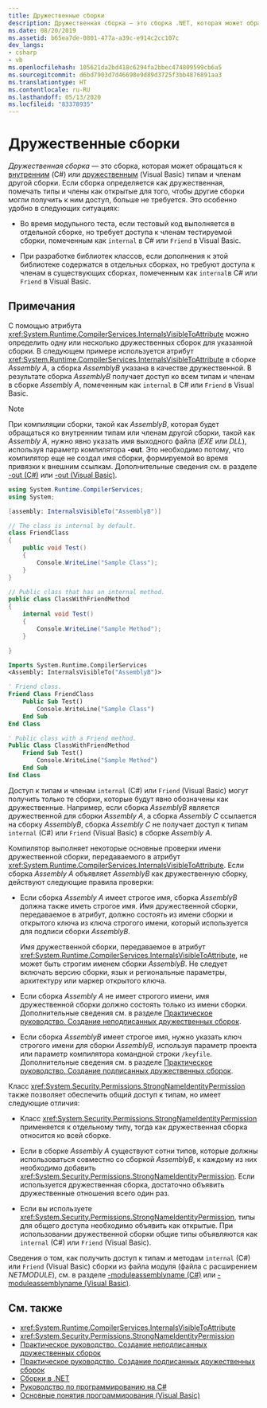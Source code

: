 ```yaml
---
title: Дружественные сборки
description: Дружественная сборка — это сборка .NET, которая может обращаться к внутренним (C#) или дружественным (Visual Basic) типам и членам другой сборки.
ms.date: 08/20/2019
ms.assetid: b65ea7de-0801-477a-a39c-e914c2cc107c
dev_langs:
- csharp
- vb
ms.openlocfilehash: 105621da2bd418c6294fa2bbec474809599cb6a5
ms.sourcegitcommit: d6bd7903d7d46698e9d89d3725f3bb4876891aa3
ms.translationtype: HT
ms.contentlocale: ru-RU
ms.lasthandoff: 05/13/2020
ms.locfileid: "83378935"
---
```

# <a name="friend-assemblies"></a>Дружественные сборки

*Дружественная сборка* — это сборка, которая может обращаться к [внутренним](../../csharp/language-reference/keywords/internal.md) (C#) или [дружественным](../../visual-basic/language-reference/modifiers/friend.md) (Visual Basic) типам и членам другой сборки. Если сборка определяется как дружественная, помечать типы и члены как открытые для того, чтобы другие сборки могли получить к ним доступ, больше не требуется. Это особенно удобно в следующих ситуациях:

- Во время модульного теста, если тестовый код выполняется в отдельной сборке, но требует доступа к членам тестируемой сборки, помеченным как `internal` в C# или `Friend` в Visual Basic.

- При разработке библиотек классов, если дополнения к этой библиотеке содержатся в отдельных сборках, но требуют доступа к членам в существующих сборках, помеченным как `internal`в C# или `Friend` в Visual Basic.

## <a name="remarks"></a>Примечания

С помощью атрибута <xref:System.Runtime.CompilerServices.InternalsVisibleToAttribute> можно определить одну или несколько дружественных сборок для указанной сборки. В следующем примере используется атрибут <xref:System.Runtime.CompilerServices.InternalsVisibleToAttribute> в сборке *Assembly A*, а сборка *AssemblyB* указана в качестве дружественной. В результате сборка *AssemblyB* получает доступ ко всем типам и членам в сборке *Assembly A*, помеченным как `internal` в C# или `Friend` в Visual Basic.

> [!NOTE]
> При компиляции сборки, такой как *AssemblyB*, которая будет обращаться ко внутренним типам или членам другой сборки, такой как *Assembly A*, нужно явно указать имя выходного файла (*EXE* или *DLL*), используя параметр компилятора **-out**. Это необходимо потому, что компилятор еще не создал имя сборки, формируемой во время привязки к внешним ссылкам. Дополнительные сведения см. в разделе [-out (C#)](../../csharp/language-reference/compiler-options/out-compiler-option.md) или [-out (Visual Basic)](../../visual-basic/reference/command-line-compiler/out.md).

```csharp
using System.Runtime.CompilerServices;
using System;

[assembly: InternalsVisibleTo("AssemblyB")]

// The class is internal by default.
class FriendClass
{
    public void Test()
    {
        Console.WriteLine("Sample Class");
    }
}

// Public class that has an internal method.
public class ClassWithFriendMethod
{
    internal void Test()
    {
        Console.WriteLine("Sample Method");
    }

}
```

```vb
Imports System.Runtime.CompilerServices
<Assembly: InternalsVisibleTo("AssemblyB")>

' Friend class.
Friend Class FriendClass
    Public Sub Test()
        Console.WriteLine("Sample Class")
    End Sub
End Class

' Public class with a Friend method.
Public Class ClassWithFriendMethod
    Friend Sub Test()
        Console.WriteLine("Sample Method")
    End Sub
End Class
```

Доступ к типам и членам `internal` (C#) или `Friend` (Visual Basic) могут получить только те сборки, которые будут явно обозначены как дружественные. Например, если сборка *AssemblyB* является дружественной для сборки *Assembly A*, а сборка *Assembly C* ссылается на сборку *AssemblyB*, сборка *Assembly C* не получает доступ к типам `internal` (C#) или `Friend` (Visual Basic) в сборке *Assembly A*.

Компилятор выполняет некоторые основные проверки имени дружественной сборки, передаваемого в атрибут <xref:System.Runtime.CompilerServices.InternalsVisibleToAttribute>. Если сборка *Assembly A* объявляет *AssemblyB* как дружественную сборку, действуют следующие правила проверки:

- Если сборка *Assembly A* имеет строгое имя, сборка *AssemblyB* должна также иметь строгое имя. Имя дружественной сборки, передаваемое в атрибут, должно состоять из имени сборки и открытого ключа из ключа строгого имени, который используется для подписи сборки *AssemblyB*.

     Имя дружественной сборки, передаваемое в атрибут <xref:System.Runtime.CompilerServices.InternalsVisibleToAttribute>, не может быть строгим именем сборки *AssemblyB*. Не следует включать версию сборки, язык и региональные параметры, архитектуру или маркер открытого ключа.

- Если сборка *Assembly A* не имеет строгого имени, имя дружественной сборки должно состоять только из имени сборки. Дополнительные сведения см. в разделе [Практическое руководство. Создание неподписанных дружественных сборок](create-unsigned-friend.md).

- Если сборка *AssemblyB* имеет строгое имя, нужно указать ключ строгого имени для сборки *AssemblyB*, используя параметр проекта или параметр компилятора командной строки `/keyfile`. Дополнительные сведения см. в разделе [Практическое руководство. Создание подписанных дружественных сборок](create-signed-friend.md).

 Класс <xref:System.Security.Permissions.StrongNameIdentityPermission> также позволяет обеспечить общий доступ к типам, но имеет следующие отличия:

- Класс <xref:System.Security.Permissions.StrongNameIdentityPermission> применяется к отдельному типу, тогда как дружественная сборка относится ко всей сборке.

- Если в сборке *Assembly A* существуют сотни типов, которые должны использоваться совместно со сборкой *AssemblyB*, к каждому из них необходимо добавить <xref:System.Security.Permissions.StrongNameIdentityPermission>. Если используется дружественная сборка, достаточно объявить дружественные отношения всего один раз.

- Если вы используете <xref:System.Security.Permissions.StrongNameIdentityPermission>, типы для общего доступа необходимо объявить как открытые. При использовании дружественной сборки общие типы объявляются как `internal` (C#) или `Friend` (Visual Basic).

Сведения о том, как получить доступ к типам и методам `internal` (C#) или `Friend` (Visual Basic) сборки из файла модуля (файла с расширением *NETMODULE*), см. в разделе [-moduleassemblyname (C#)](../../csharp/language-reference/compiler-options/moduleassemblyname-compiler-option.md) или [-moduleassemblyname (Visual Basic)](../../visual-basic/reference/command-line-compiler/moduleassemblyname.md).

## <a name="see-also"></a>См. также

- <xref:System.Runtime.CompilerServices.InternalsVisibleToAttribute>
- <xref:System.Security.Permissions.StrongNameIdentityPermission>
- [Практическое руководство. Создание неподписанных дружественных сборок](create-unsigned-friend.md)
- [Практическое руководство. Создание подписанных дружественных сборок](create-signed-friend.md)
- [Сборки в .NET](index.md)
- [Руководство по программированию на C#](../../csharp/programming-guide/index.md)
- [Основные понятия программирования (Visual Basic)](../../visual-basic/programming-guide/concepts/index.md)
